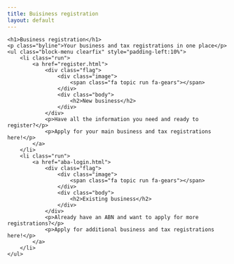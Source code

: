 ```yaml
---
title: Buisiness registration
layout: default
---
```

<div class="feature-wrapper">

	<h1>Business registration</h1>
	<p class="byline">Your business and tax registrations in one place</p>
	<ul class="block-menu clearfix" style="padding-left:10%">
		<li class="run">
			<a href="register.html">
				<div class="flag">
					<div class="image">
						<span class="fa topic run fa-gears"></span>
					</div>
					<div class="body">
						<h2>New business</h2>
					</div>
				</div>
				<p>Have all the information you need and ready to register?</p>
				<p>Apply for your main business and tax registrations here!</p>
			</a>
		</li>
		<li class="run">
			<a href="aba-login.html">
				<div class="flag">
					<div class="image">
						<span class="fa topic run fa-gears"></span>
					</div>
					<div class="body">
						<h2>Existing business</h2>
					</div>
				</div>
				<p>Already have an ABN and want to apply for more registrations?</p>
				<p>Apply for additional business and tax registrations here!</p>
			</a>
		</li>
	</ul>
</div>

